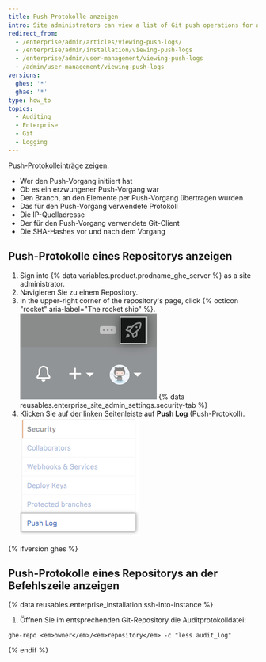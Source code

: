 ```yaml
---
title: Push-Protokolle anzeigen
intro: Site administrators can view a list of Git push operations for any repository on the enterprise.
redirect_from:
  - /enterprise/admin/articles/viewing-push-logs/
  - /enterprise/admin/installation/viewing-push-logs
  - /enterprise/admin/user-management/viewing-push-logs
  - /admin/user-management/viewing-push-logs
versions:
  ghes: '*'
  ghae: '*'
type: how_to
topics:
  - Auditing
  - Enterprise
  - Git
  - Logging
---
```


Push-Protokolleinträge zeigen:

- Wer den Push-Vorgang initiiert hat
- Ob es ein erzwungener Push-Vorgang war
- Den Branch, an den Elemente per Push-Vorgang übertragen wurden
- Das für den Push-Vorgang verwendete Protokoll
- Die IP-Quelladresse
- Der für den Push-Vorgang verwendete Git-Client
- Die SHA-Hashes vor und nach dem Vorgang

## Push-Protokolle eines Repositorys anzeigen

1. Sign into {% data variables.product.prodname_ghe_server %} as a site administrator.
1. Navigieren Sie zu einem Repository.
1. In the upper-right corner of the repository's page, click {% octicon "rocket" aria-label="The rocket ship" %}. ![Raumschiffsymbol für den Zugriff auf die Einstellungen des Websiteadministrators](/assets/images/enterprise/site-admin-settings/access-new-settings.png)
{% data reusables.enterprise_site_admin_settings.security-tab %}
4. Klicken Sie auf der linken Seitenleiste auf **Push Log** (Push-Protokoll). ![Registerkarte „Push log“ (Push-Protokoll)](/assets/images/enterprise/site-admin-settings/push-log-tab.png)

{% ifversion ghes %}
## Push-Protokolle eines Repositorys an der Befehlszeile anzeigen

{% data reusables.enterprise_installation.ssh-into-instance %}
1. Öffnen Sie im entsprechenden Git-Repository die Auditprotokolldatei:
  ```shell
  ghe-repo <em>owner</em>/<em>repository</em> -c "less audit_log"
  ```
{% endif %}
